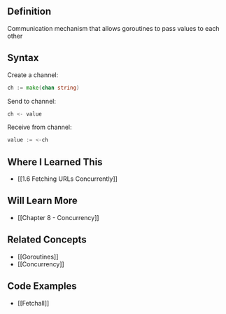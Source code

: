 ## Definition

Communication mechanism that allows goroutines to pass values to each other

## Syntax

Create a channel:

```go
ch := make(chan string)
```

Send to channel:

```go
ch <- value
```

Receive from channel:

```go
value := <-ch
```

## Where I Learned This

- [[1.6 Fetching URLs Concurrently]]

## Will Learn More

- [[Chapter 8 - Concurrency]]

## Related Concepts

- [[Goroutines]]
- [[Concurrency]]

## Code Examples

- [[Fetchall]]
